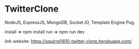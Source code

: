 # TwitterClone

NodeJS, ExpressJS, MongoDB, Socket.IO, Template Engine Pug

install => npm install
run => npm run dev

link website: https://squirrel1610-twitter-clone.herokuapp.com/
